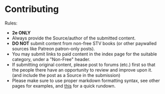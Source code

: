 # Contributing

Rules:

- **2e ONLY**
- Always provide the Source/author of the submitted content.
- **DO NOT** submit content from non-free STV books (or other paywalled sources like Patreon patron-only posts).
- You may submit links to paid content in the index page for the suitable category, under a "Non-Free" header.
- If submitting original content, please post to forums (etc.) first so that the people there have an opportunity to review and improve upon it. (and include the post as a Source in the submission)
- Please make sure to use proper markdown formatting syntax, see other pages for examples, and [this](./syntax.md) for a quick rundown.
